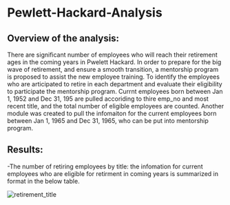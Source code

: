 # Pewlett-Hackard-Analysis
## Overview of the analysis:
  There are significant number of employees who will reach their retirement ages in the coming years in Pwelett Hackard. In order to prepare for the big wave of retirement, and ensure a smooth transition, a mentorship program is proposed to assist the new employee training. To identify the employees who are articipated to retire in each department and evaluate their eligibility to participate the mentorship program. Currnt employees born between Jan 1, 1952 and Dec 31, 195 are pulled accoriding to thire emp_no and most recent title, and the total number of eligible employees are counted. Another module was created to pull the infomaiton for the current employees born between Jan 1, 1965 and Dec 31, 1965, who can be put into mentorship program. 
  
## Results:
-The number of retiring employees by title: 
  the infomation for current employees who are eligible for retirment in coming years is summarized in format in the below table.

![retirement_title](https://user-images.githubusercontent.com/90361056/140659136-fee0a088-08f7-414b-ad31-891bee9255e7.PNG)
